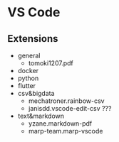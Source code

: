 # VS Code

## Extensions
* general
    * tomoki1207.pdf
* docker
* python
* flutter
* csv&bigdata
    * mechatroner.rainbow-csv
    * janisdd.vscode-edit-csv ???
* text&markdown
    * yzane.markdown-pdf
    * marp-team.marp-vscode
